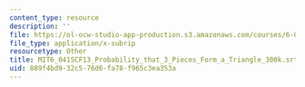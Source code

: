 ```yaml
---
content_type: resource
description: ''
file: https://ol-ocw-studio-app-production.s3.amazonaws.com/courses/6-041sc-probabilistic-systems-analysis-and-applied-probability-fall-2013/889f4bd932c576d6fa78f965c3ea353a_MIT6_041SCF13_Probability_that_3_Pieces_Form_a_Triangle_300k.srt
file_type: application/x-subrip
resourcetype: Other
title: MIT6_041SCF13_Probability_that_3_Pieces_Form_a_Triangle_300k.srt
uid: 889f4bd9-32c5-76d6-fa78-f965c3ea353a
---
```

